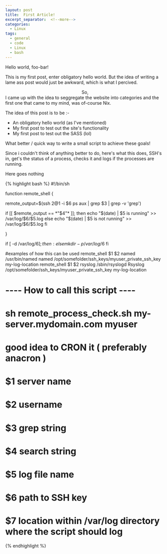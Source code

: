 ```yaml
---
layout: post
title:  First Article!
excerpt_separator:  <!--more-->
categories:
  - Linux
tags:
  - general
  - code
  - Linux
  - bash
---
```


Hello world, foo-bar!

This is my first post, enter obligatory hello world. 
But the idea of writing a lame ass post would just be awkward, which is what I percived.
<center>So,</center>
I came up with the idea to seggregate the website into categories and the first one that came to my mind, was of-course Nix. 

The idea of this post is to be :- 
- An obligatory hello world (as I've mentioned)
-  My first post to test out the site's functionality
- My first post to test out the SASS (lol)


What better / quick way to write a small script to achieve these goals!

Since i couldn't think of anything better to do, here's what this does, SSH's in, get's the status of a process, checks it and logs if the processes are running.

Here goes nothing

{% highlight bash %}
#!/bin/sh

function remote_shell {

remote_output=$(ssh $2@$1 -i $6 ps aux | grep $3 | grep -v 'grep')

if [[ $remote_output == *"$4"* ]]; then
  echo "$(date) | $5 is running" >> /var/log/$6/$5.log
else
  echo "$(date) | $5 is not running" >> /var/log/$6/$5.log
fi

}

if [ -d /var/log/$6 ]; then
  :
else
  mkdir -p /var/log/$6
fi

#examples of how this can be used 
remote_shell $1 $2 named /usr/bin/named named /opt/somefolder/ssh_keys/myuser_private_ssh_key my-log-location
remote_shell $1 $2 rsyslog /sbin/rsyslogd Rsyslog /opt/somefolder/ssh_keys/myuser_private_ssh_key my-log-location

# ---- How to call this script ----
# sh remote_process_check.sh my-server.mydomain.com myuser
# good idea to CRON it ( preferably anacron )

#    $1 server name
#    $2 username
#    $3 grep string
#    $4 search string
#    $5 log file name
#    $6 path to SSH key
#    $7 location within /var/log directory where the script should log

{% endhighlight %}

